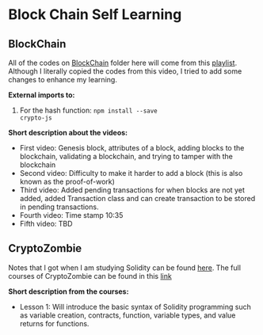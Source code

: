 # Block Chain Self Learning

## BlockChain

All of the codes on [BlockChain](https://github.com/Dixboi/Web3/tree/main/BlockChain) folder here will come from this [playlist](https://www.youtube.com/watch?v=zVqczFZr124&list=PLzvRQMJ9HDiTqZmbtFisdXFxul5k0F-Q4). Although I literally copied the codes from this video, I tried to add some changes to enhance my learning.

<b>External imports to: </b><br>
  1. For the hash function: <code>npm install --save crypto-js</code>

<b>Short description about the videos:</b>
- First video: Genesis block, attributes of a block, adding blocks to the blockchain, validating a blockchain, and trying to tamper with the blockchain
- Second video: Difficulty to make it harder to add a block (this is also known as the proof-of-work)
- Third video: Added pending transactions for when blocks are not yet added, added Transaction class and can create transaction to be stored in pending transactions.
- Fourth video: Time stamp 10:35
- Fifth video: TBD

## CryptoZombie

Notes that I got when I am studying Solidity can be found [here](https://github.com/Dixboi/Web3/tree/main/CryptoZombies). The full courses of CryptoZombie can be found in this [link](https://cryptozombies.io/en/course)

<b>Short description from the courses:</b>
- Lesson 1: Will introduce the basic syntax of Solidity programming such as variable creation, contracts, function, variable types, and value returns for functions.
